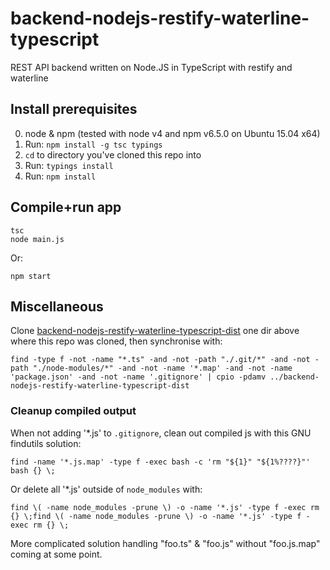 backend-nodejs-restify-waterline-typescript
===========================================

REST API backend written on Node.JS in TypeScript with restify and waterline


## Install prerequisites

  0. node & npm (tested with node v4 and npm v6.5.0 on Ubuntu 15.04 x64)
  1. Run: `npm install -g tsc typings`
  2. `cd` to directory you've cloned this repo into
  3. Run: `typings install`
  4. Run: `npm install`

## Compile+run app

    tsc
    node main.js

Or:

    npm start

## Miscellaneous

Clone [backend-nodejs-restify-waterline-typescript-dist](https://github.com/codegen-driven-dev/backend-nodejs-restify-waterline-typescript-dist) one dir above where this repo was cloned, then synchronise with:

    find -type f -not -name "*.ts" -and -not -path "./.git/*" -and -not -path "./node-modules/*" -and -not -name '*.map' -and -not -name 'package.json' -and -not -name '.gitignore' | cpio -pdamv ../backend-nodejs-restify-waterline-typescript-dist

### Cleanup compiled output

When not adding '*.js' to `.gitignore`, clean out compiled js with this GNU findutils solution:

    find -name '*.js.map' -type f -exec bash -c 'rm "${1}" "${1%????}"' bash {} \;

Or delete all '*.js' outside of `node_modules` with:

    find \( -name node_modules -prune \) -o -name '*.js' -type f -exec rm {} \;find \( -name node_modules -prune \) -o -name '*.js' -type f -exec rm {} \;

More complicated solution handling "foo.ts" & "foo.js" without "foo.js.map" coming at some point.
